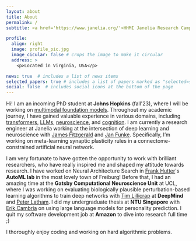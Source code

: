 ```yaml
---
layout: about
title: About
permalink: /
subtitle: <a href='https://www.janelia.org/'>HHMI Janelia Research Campus</a>. 

profile:
  align: right
  image: profile_pic.jpg
  image_cicular: false # crops the image to make it circular
  address: >
    <p>Located in Virginia, USA</p>

news: true  # includes a list of news items
selected_papers: true # includes a list of papers marked as "selected={true}"
social: false  # includes social icons at the bottom of the page
---
```



Hi! I am an incoming PhD student at **Johns Hopkins** (fall'23), where I will be working on <ins>multimodal foundation models</ins>. Throughout my academic journey, I have gained valuable experience in various domains, including <ins>transformers</ins>, <ins>LLMs</ins>, <ins>neuroscience</ins>, and <ins>cognition</ins>. I am currently a research engineer at Janelia working at the intersection of deep learning and neuroscience with [James Fitzgerald](https://scholar.google.com/citations?hl=en&user=0G6AMtcAAAAJ&view_op=list_works) and [Jan Funke](https://scholar.google.com/citations?hl=en&user=7rqAapgAAAAJ&view_op=list_works). Specifically, I’m working on meta-learning synaptic plasticity rules in a connectome-constrained artificial neural network.

I am very fortunate to have gotten the opportunity to work with brilliant researchers, who have really inspired me and shaped my attitude towards research. I have worked on Neural Architecture Search in [Frank Hutter](https://scholar.google.com/citations?user=YUrxwrkAAAAJ&hl=en)'s **AutoML lab** in the most lovely town of Freiburg! Before that, I had an amazing time at the **Gatsby Computational Neuroscience Unit** at UCL, where I was working on evaluating biologically plausible perturbation-based learning algorithms to train deep networks with [Tim Lillicrap](https://scholar.google.com/citations?user=htPVdRMAAAAJ&hl) at **DeepMind** and [Peter Latham](https://scholar.google.com/citations?user=wmqntyEAAAAJ&hl=en). I did my undergraduate thesis at **NTU Singapore** with [Erik Cambria](https://scholar.google.com/citations?user=ilSYpW0AAAAJ&hl=en) on using large language models for personality prediction. I quit my software development job at **Amazon** to dive into research full time ;)

I thoroughly enjoy coding and working on hard algorithmic problems.